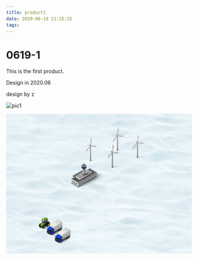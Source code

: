 ```yaml
---
title: product1
date: 2020-06-19 21:15:25
tags:
---
```


# 0619-1

This is the first product.

Design in 2020.06

design by z

![pic1](http://static.runoob.com/images/runoob-logo.png)

![pic2](https://github.com/zjxxxxxxx/nanji/blob/master/l4bg.jpg)



